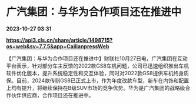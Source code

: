 # 广汽集团：与华为合作项目还在推进中

**2023-10-27 03:31**

**https://api3.cls.cn/share/article/1498715?os=web&sv=7.7.5&app=CailianpressWeb**

【广汽集团：与华为合作项目还在推进中】财联社10月27日电，广汽集团在互动平台表示，针对部分车主反馈的2022款GS8车机问题，公司已迅速组织推出车机软件优化版本，提升系统稳定性和交互体验，同时对2022款GS8提供车机终身质保。目前，2024款传祺GS8已正式上市，作为年度改款车型，新车在内饰和配置上均有提升，将继续保持在B级SUV市场的竞争优势。华为是广汽集团的战略级合作伙伴供应商，合作项目还在推进中。